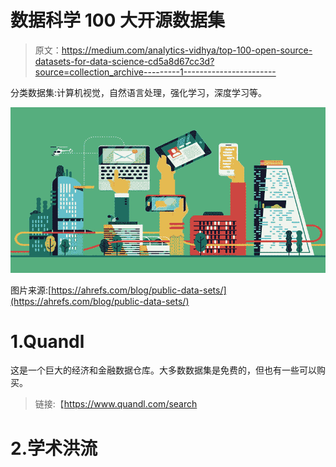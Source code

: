 # 数据科学 100 大开源数据集

> 原文：<https://medium.com/analytics-vidhya/top-100-open-source-datasets-for-data-science-cd5a8d67cc3d?source=collection_archive---------1----------------------->

分类数据集:计算机视觉，自然语言处理，强化学习，深度学习等。

![](img/b021e4b606bb11cdf878cc2088d2e986.png)

图片来源:[https://ahrefs.com/blog/public-data-sets/](https://ahrefs.com/blog/public-data-sets/)

# 1.Quandl

这是一个巨大的经济和金融数据仓库。大多数数据集是免费的，但也有一些可以购买。

> 链接:【https://www.quandl.com/search 

# 2.学术洪流